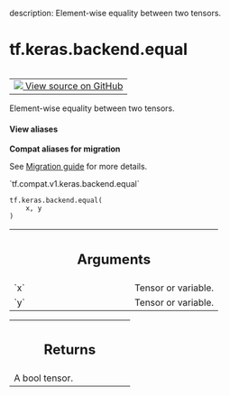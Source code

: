 description: Element-wise equality between two tensors.

<div itemscope itemtype="http://developers.google.com/ReferenceObject">
<meta itemprop="name" content="tf.keras.backend.equal" />
<meta itemprop="path" content="Stable" />
</div>

# tf.keras.backend.equal

<!-- Insert buttons and diff -->

<table class="tfo-notebook-buttons tfo-api nocontent" align="left">
<td>
  <a target="_blank" href="https://github.com/tensorflow/tensorflow/blob/r2.3/tensorflow/python/keras/backend.py#L2493-L2505">
    <img src="https://www.tensorflow.org/images/GitHub-Mark-32px.png" />
    View source on GitHub
  </a>
</td>
</table>



Element-wise equality between two tensors.

<section class="expandable">
  <h4 class="showalways">View aliases</h4>
  <p>
<b>Compat aliases for migration</b>
<p>See
<a href="https://www.tensorflow.org/guide/migrate">Migration guide</a> for
more details.</p>
<p>`tf.compat.v1.keras.backend.equal`</p>
</p>
</section>

<pre class="devsite-click-to-copy prettyprint lang-py tfo-signature-link">
<code>tf.keras.backend.equal(
    x, y
)
</code></pre>



<!-- Placeholder for "Used in" -->


<!-- Tabular view -->
 <table class="responsive fixed orange">
<colgroup><col width="214px"><col></colgroup>
<tr><th colspan="2"><h2 class="add-link">Arguments</h2></th></tr>

<tr>
<td>
`x`
</td>
<td>
Tensor or variable.
</td>
</tr><tr>
<td>
`y`
</td>
<td>
Tensor or variable.
</td>
</tr>
</table>



<!-- Tabular view -->
 <table class="responsive fixed orange">
<colgroup><col width="214px"><col></colgroup>
<tr><th colspan="2"><h2 class="add-link">Returns</h2></th></tr>
<tr class="alt">
<td colspan="2">
A bool tensor.
</td>
</tr>

</table>


